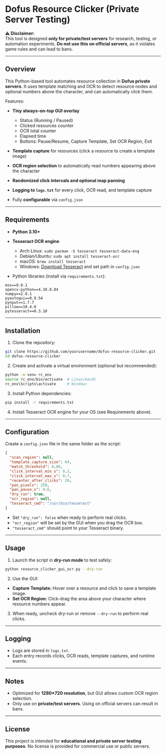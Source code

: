 # Dofus Resource Clicker (Private Server Testing)

**⚠️ Disclaimer:**  
This tool is designed **only for private/test servers** for research, testing, or automation experiments. **Do not use this on official servers**, as it violates game rules and can lead to bans.

---

## Overview

This Python-based tool automates resource collection in **Dofus private servers**. It uses template matching and OCR to detect resource nodes and optional numbers above the character, and can automatically click them.

Features:

- **Tiny always-on-top GUI overlay**  
  - Status (Running / Paused)  
  - Clicked resources counter  
  - OCR total counter  
  - Elapsed time  
  - Buttons: Pause/Resume, Capture Template, Set OCR Region, Exit

- **Template capture** for resources (click a resource to create a template image)  
- **OCR region selection** to automatically read numbers appearing above the character  
- **Randomized click intervals and optional map panning**  
- **Logging to `logs.txt`** for every click, OCR read, and template capture  
- Fully **configurable** via `config.json`

---

## Requirements

- **Python 3.10+**  
- **Tesseract OCR engine**  
  - Arch Linux: `sudo pacman -S tesseract tesseract-data-eng`  
  - Debian/Ubuntu: `sudo apt install tesseract-ocr`  
  - macOS: `brew install tesseract`  
  - Windows: [Download Tesseract](https://github.com/tesseract-ocr/tesseract/releases) and set path in `config.json`

- Python libraries (install via `requirements.txt`):
```
mss==9.0.1
opencv-python==4.10.0.84
numpy==2.0.1
pyautogui==0.9.54
pynput==1.7.7
pillow==10.4.0
pytesseract==0.3.10
```

---

## Installation

1. Clone the repository:
```bash
git clone https://github.com/yourusername/dofus-resource-clicker.git
cd dofus-resource-clicker
```

2. Create and activate a virtual environment (optional but recommended):
```bash
python -m venv rc_env
source rc_env/bin/activate  # Linux/macOS
rc_env\Scripts\activate     # Windows
```

3. Install Python dependencies:
```bash
pip install -r requirements.txt
```

4. Install Tesseract OCR engine for your OS (see Requirements above).

---

## Configuration

Create a `config.json` file in the same folder as the script:

```json
{
  "scan_region": null,
  "template_capture_size": 64,
  "match_threshold": 0.88,
  "click_interval_min_s": 0.3,
  "click_interval_max_s": 0.7,
  "recenter_after_clicks": 20,
  "pan_pixels": 250,
  "pan_pause_s": 0.6,
  "dry_run": true,
  "ocr_region": null,
  "tesseract_cmd": "/usr/bin/tesseract"
}
```

- Set `"dry_run": false` when ready to perform real clicks.  
- `"ocr_region"` will be set by the GUI when you drag the OCR box.  
- `"tesseract_cmd"` should point to your Tesseract binary.

---

## Usage

1. Launch the script in **dry-run mode** to test safely:
```bash
python resource_clicker_gui_ocr.py --dry-run
```

2. Use the GUI:
- **Capture Template:** Hover over a resource and click to save a template image.  
- **Set OCR Region:** Click-drag the area above your character where resource numbers appear.  

3. When ready, uncheck dry-run or remove `--dry-run` to perform real clicks.

---

## Logging

- Logs are stored in `logs.txt`.  
- Each entry records clicks, OCR reads, template captures, and runtime events.

---

## Notes

- Optimized for **1280×720 resolution**, but GUI allows custom OCR region selection.  
- Only use on **private/test servers**. Using on official servers can result in bans.

---

## License

This project is intended for **educational and private server testing purposes**. No license is provided for commercial use or public servers.


